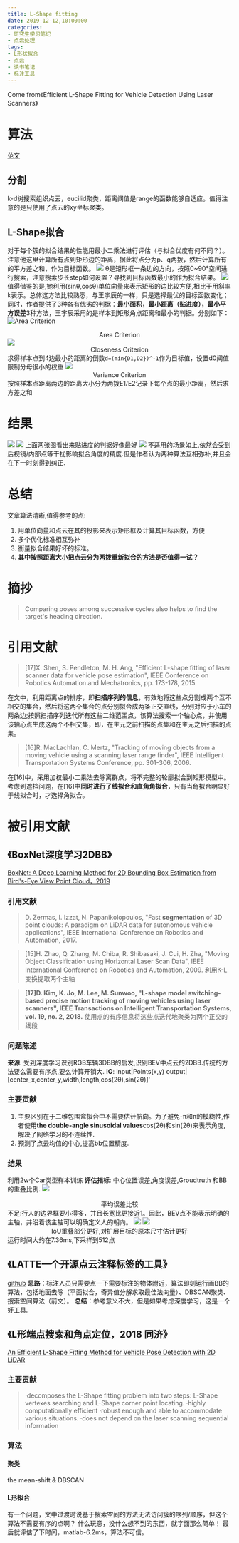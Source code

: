 ```yaml
---
title: L-Shape fitting
date: 2019-12-12,10:00:00
categories:
- 研究生学习笔记
- 点云处理
tags:
- L形状拟合
- 点云
- 读书笔记
- 标注工具
---
```

Come from《Efficient L-Shape Fitting for Vehicle Detection Using Laser Scanners》
# 算法
[范文](https://zhuanlan.zhihu.com/p/89011097?utm_source=wechat_session&utm_medium=social&utm_oi=607673551159955456)
## 分割
k-d树搜索组织点云，eucilid聚类，距离阈值是range的函数能够自适应。值得注意的是只使用了点云的xy坐标聚类。
## L-Shape拟合
对于每个簇的拟合结果的性能用最小二乘法进行评估（与拟合优度有何不同？）。注意他这里计算所有点到矩形边的距离，据此将点分为p、q两拨，然后计算所有的平方差之和，作为目标函数。
![](1.png)
θ是矩形框一条边的方向，按照0~90°空间进行搜索，注意搜索步长step如何设置？寻找到目标函数最小的作为拟合结果。
![](2.png)
值得借鉴的是,她利用(sinθ,cosθ)单位向量来表示矩形的边比较方便,相比于用斜率k表示。总体这方法比较熟悉，与王宇辰的一样，只是选择最优的目标函数变化；同时，作者提供了3种各有优劣的判据：**最小面积，最小距离（贴进度），最小平方误差**3种方法，王宇辰采用的是样本到矩形角点距离和最小的判据。分别如下：
![Area Criterion](3.gif)<center>Area Criterion</center> 
![](4.gif)<center>Closeness Criterion</center>
求得样本点到4边最小的距离的倒数`d=(min{D1,D2})^-1`作为目标值，设置d0阈值限制分母很小的权重
![](5.gif)<center>Variance Criterion</center>
按照样本点距离两边的距离大小分为两拨E1/E2记录下每个点的最小距离，然后求方差之和

# 结果
![](6.png)
![](7.png)
上面两张图看出来贴进度的判据好像最好
![](8.gif)
不适用的场景如上,依然会受到后视镜/内部点等干扰影响拟合角度的精度.但是作者认为两种算法互相弥补,并且会在下一时刻得到纠正.

# 总结
文章算法清晰,值得参考的点:
1. 用单位向量和点云在其的投影来表示矩形框及计算其目标函数，方便
2. 多个优化标准相互弥补
3. 衡量拟合结果好坏的标准。
4. **其中按照距离大小把点云分为两拨重新拟合的方法是否值得一试？**

# 摘抄
> Comparing poses among successive cycles also helps to find the target's heading direction.

# 引用文献
> [17]X. Shen, S. Pendleton, M. H. Ang, "Efficient L-shape fitting of laser scanner data for vehicle pose estimation", IEEE Conference on Robotics Automation and Mechatronics, pp. 173-178, 2015.

在文中，利用距离点的排序，即**扫描序列的信息**，有效地将这些点分割成两个互不相交的集合，然后将这两个集合的点分别拟合成两条正交直线，分别对应于小车的两条边;按照扫描序列迭代所有这些二维范围点，该算法搜索一个轴心点，并使用该轴心点生成这两个不相交集，即，在主元之前扫描的点集和在主元之后扫描的点集。
> [16]R. MacLachlan, C. Mertz, "Tracking of moving objects from a moving vehicle using a scanning laser range finder", IEEE Intelligent Transportation Systems Conference, pp. 301-306, 2006.

在[16]中，采用加权最小二乘法去除离群点，将不完整的轮廓拟合到矩形模型中。考虑到遮挡问题，在[16]中**同时进行了线拟合和直角角拟合**，只有当角拟合明显好于线拟合时，才选择角拟合。

# 被引用文献
## 《BoxNet深度学习2DBB》
[BoxNet: A Deep Learning Method for 2D Bounding Box Estimation from Bird's-Eye View Point Cloud，2019](https://ieeexplore.ieee.org/abstract/document/8814058/authors#authors)
### 引用文献
>D. Zermas, I. Izzat, N. Papanikolopoulos, "Fast **segmentation** of 3D point clouds: A paradigm on LiDAR data for autonomous vehicle applications", IEEE International Conference on Robotics and Automation, 2017.

>[15]H. Zhao, Q. Zhang, M. Chiba, R. Shibasaki, J. Cui, H. Zha, "Moving Object Classification using Horizontal Laser Scan Data", IEEE International Conference on Robotics and Automation, 2009.
利用K-L变换提取两个主轴

>**[17]D. Kim, K. Jo, M. Lee, M. Sunwoo, "L-shape model switching-based precise motion tracking of moving vehicles using laser scanners", IEEE Transactions on Intelligent Transportation Systems, vol. 19, no. 2, 2018.**
使用点的有序信息将这些点迭代地聚类为两个正交的线段

### 问题陈述
**来源**: 受到深度学习识别RGB车辆3DBB的启发,识别BEV中点云的2DBB.传统的方法要么需要有序点,要么计算开销大.
**IO**: input|Points(x,y)
        output|[center_x,center_y,width,length,cos(2θ),sin(2θ)]'
### 主要贡献
1. 主要区别在于二维包围盒拟合中不需要估计航向。为了避免-π和π的模糊性,作者使用**the double-angle sinusoidal values**cos(2θ)和sin(2θ)来表示角度,解决了网络学习的不连续性.
2. 预测了点云均值的中心,提高bb位置精度.

### 结果
利用2w个Car类型样本训练
**评估指标**: 中心位置误差,角度误差,Groudtruth 和BB 的重叠比例.
![](2-1.gif)<center>平均误差比较</center>
不足:行人的边界框要小得多，并且长宽比更接近1。因此，BEV点不能表示明确的主轴，并沿着该主轴可以明确定义人的朝向。
![](2-3.gif)
![](2-2.gif)<center>IoU重叠部分更好,对扩展目标的原本尺寸估计更好</center>
运行时间大约在7.36ms,下采样到512点

## 《LATTE一个开源点云注释标签的工具》
[github](https://github.com/bernwang/latte)
**思路**：标注人员只需要点一下需要标注的物体附近，算法即刻运行画BB的算法，包括地面去除（平面拟合，奇异值分解求取最佳法向量）、DBSCAN聚类、搜索空间算法（前文）。
**总结**：参考意义不大，但是如果考虑深度学习，这是一个好工具。

## 《L形端点搜索和角点定位，2018 同济》
[An Efficient L-Shape Fitting Method for Vehicle Pose Detection with 2D LiDAR](https://ieeexplore.ieee.org/abstract/document/8665265)
### 主要贡献
>·decomposes the L-Shape fitting problem into two steps: L-Shape vertexes searching and L-Shape corner point locating.
·highly computationally efficient 
·robust enough and able to accommodate various situations.
·does not depend on the laser scanning sequential information

### 算法
#### 聚类
the mean-shift & DBSCAN
#### L形拟合
有一个问题，文中过渡时说基于搜索空间的方法无法访问簇的序列/顺序，但这个算法不需要有序的点啊？
什么玩意，没什么想不到的东西，就字面那么简单！
最后就评估了下时间，matlab-6.2ms，算法不可信。
